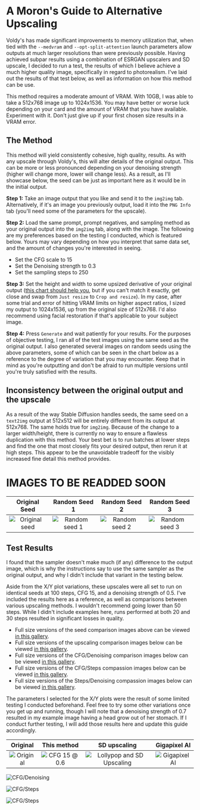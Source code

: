 # A Moron's Guide to Alternative Upscaling

Voldy's has made significant improvements to memory utilization that, when tied with the `--medvram` and `--opt-split-attention` launch parameters allow outputs at much larger resolutions than were previously possible. Having achieved subpar results using a combination of ESRGAN upscalers and SD upscale, I decided to run a test, the results of which I believe achieve a much higher quality image, specifically in regard to photorealism. I've laid out the results of that test below, as well as information on how this method can be use.

This method requires a moderate amount of VRAM. With 10GB, I was able to take a 512x768 image up to 1024x1536. You may have better or worse luck depending on your card and the amount of VRAM that you have available. Experiment with it. Don't just give up if your first chosen size results in a VRAM error.

## The Method

This method will yield consistently cohesive, high quality, results. As with any upscale through Voldy's, this will alter details of the original output. This can be more or less pronounced depending on your denoising strength (higher will change more, lower will change less). As a result, as I'll showcase below, the seed can be just as important here as it would be in the initial output.

**Step 1:** Take an image output that you like and send it to the `img2img` tab. Alternatively, if it's an image you previously output, load it into the `PNG Info` tab (you'll need some of the parameters for the upscale).

**Step 2:** Load the same prompt, prompt negatives, and sampling method as your original output into the `img2img` tab, along with the image. The following are my preferences based on the testing I conducted, which is featured below. Yours may vary depending on how you interpret that same data set, and the amount of changes you're interested in seeing.

- Set the CFG scale to 15
- Set the Denoising strength to 0.3
- Set the sampling steps to 250

**Step 3:** Set the height and width to some upsized derivative of your original output ([this chart should help you](https://i.imgur.com/IsUgWk3.png), but if you can't match it exactly, get close and swap from `Just resize` to `Crop and resize`). In my case, after some trial and error of hitting VRAM limits on higher aspect ratios, I sized my output to 1024x1536, up from the original size of 512x768. I'd also recommend using facial restoration if that's applicable to your subject image.

**Step 4:** Press `Generate` and wait patiently for your results. For the purposes of objective testing, I ran all of the test images using the same seed as the original output. I also generated several images on random seeds using the above parameters, some of which can be seen in the chart below as a reference to the degree of variation that you may encounter. Keep that in mind as you're outputting and don't be afraid to run multiple versions until you're truly satisfied with the results.

## Inconsistency between the original output and the upscale

As a result of the way Stable Diffusion handles seeds, the same seed on a `text2img` output at 512x512 will be entirely different from its output at 512x768. The same holds true for `img2img`. Because of the change to a larger width/height, there is currently no way to ensure a flawless duplication with this method. Your best bet is to run batches at lower steps and find the one that most closely fits your desired output, then rerun it at high steps. This appear to be the unavoidable tradeoff for the visibly increased fine detail this method provides.

# IMAGES TO BE READDED SOON

Original Seed | Random Seed 1 | Random Seed 2 | Random Seed 3
:----: | :----: | :----: | :----:
![Original seed]() | ![Random seed 1]() | ![Random seed 2]() | ![Random seed 3]()

## Test Results

I found that the sampler doesn't make much (if any) difference to the output image, which is why the instructions say to use the same sampler as the original output, and why I didn't include that variant in the testing below.

Aside from the X/Y plot variations, these upscales were all set to run on identical seeds at 100 steps, CFG 15, and a denoising strength of 0.5. I've included the results here as a reference, as well as comparisons between various upscaling methods. I wouldn't recommend going lower than 50 steps. While I didn't include examples here, runs performed at both 20 and 30 steps resulted in significant losses in quality.

- Full size versions of the seed comparison images above can be viewed [in this gallery]().
- Full size versions of the upscaling comparison images below can be viewed [in this gallery]().
- Full size versions of the CFG/Denoising comparison images below can be viewed [in this gallery]().
- Full size versions of the CFG/Steps compassion images below can be viewed [in this gallery]().
- Full size versions of the Steps/Denoising compassion images below can be viewed [in this gallery]().

The parameters I selected for the X/Y plots were the result of some limited testing I conducted beforehand. Feel free to try some other variations once you get up and running, though I will note that a denoising strength of 0.7 resulted in my example image having a head grow out of her stomach. If I conduct further testing, I will add those results here and update this guide accordingly.

Original | This method | SD upscaling | Gigapixel AI
:----: | :----: | :----: | :----:
![Original]() | ![CFG 15 @ 0.6]() | ![Lollypop and SD Upscaling]() | ![Gigapixel AI]()

![CFG/Denoising]()

![CFG/Steps]()

![CFG/Steps]()
